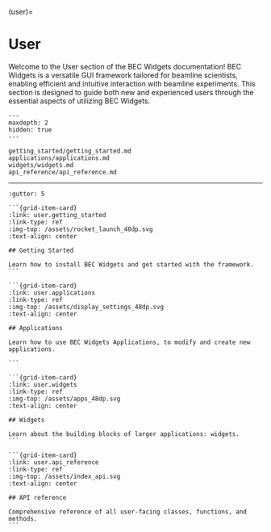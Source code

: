 (user)=
# User
Welcome to the User section of the BEC Widgets documentation! BEC Widgets is a versatile GUI framework tailored for beamline scientists, enabling efficient and intuitive interaction with beamline experiments. This section is designed to guide both new and experienced users through the essential aspects of utilizing BEC Widgets.

```{toctree}
---
maxdepth: 2
hidden: true
---

getting_started/getting_started.md
applications/applications.md
widgets/widgets.md
api_reference/api_reference.md
```


***

````{grid} 2
:gutter: 5

```{grid-item-card}
:link: user.getting_started
:link-type: ref
:img-top: /assets/rocket_launch_48dp.svg
:text-align: center

## Getting Started

Learn how to install BEC Widgets and get started with the framework.
```

```{grid-item-card}
:link: user.applications
:link-type: ref
:img-top: /assets/display_settings_48dp.svg
:text-align: center

## Applications

Learn how to use BEC Widgets Applications, to modify and create new applications.

```

```{grid-item-card}
:link: user.widgets
:link-type: ref
:img-top: /assets/apps_48dp.svg
:text-align: center

## Widgets

Learn about the building blocks of larger applications: widgets.
```

```{grid-item-card} 
:link: user.api_reference
:link-type: ref
:img-top: /assets/index_api.svg
:text-align: center

## API reference

Comprehensive reference of all user-facing classes, functions, and methods.
```
````
